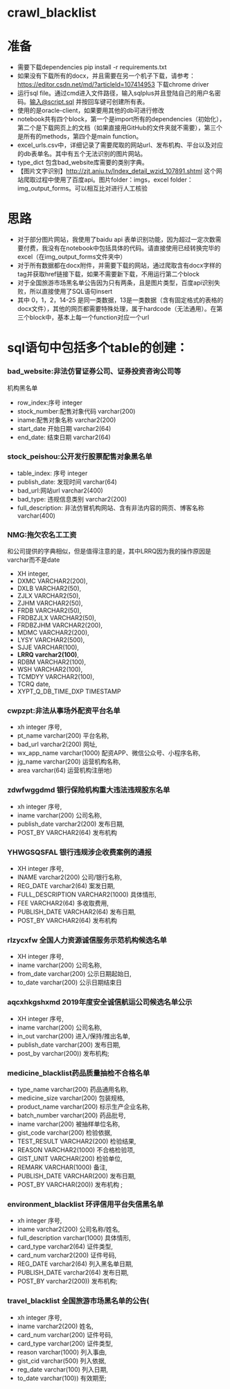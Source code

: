 # crawl_blacklist
# 准备
- 需要下载dependencies pip install -r requirements.txt
- 如果没有下载所有的docx，并且需要在另一个机子下载，请参考：https://editor.csdn.net/md/?articleId=107414953 下载chrome driver
- 运行sql file。通过cmd进入文件路径，输入sqlplus并且登陆自己的用户名密码。输入@script.sql 并按回车键可创建所有表。
- 使用的是oracle-client，如果要用其他的db可进行修改
- notebook共有四个block，第一个是import所有的dependencies（初始化），第二个是下载网页上的文档（如果直接用GitHub的文件夹就不需要），第三个是所有的methods，第四个是main function。
- excel_urls.csv中，详细记录了需要爬取的网站url、发布机构、平台以及对应的db表单名。其中有五个无法识别的图片网站。
- type_dict 包含bad_website库需要的类别字典。
- 【图片文字识别】http://zjt.aniu.tv/Index_detail_wzid_107891.shtml 这个网站爬取过程中使用了百度api。图片folder：imgs，excel folder：img_output_forms。可以相互比对进行人工核验


# 思路
- 对于部分图片网站，我使用了baidu api 表单识别功能，因为超过一定次数需要付费，我没有在notebook中包括具体的代码。请直接使用已经转换完毕的excel（在img_output_forms文件夹中）
- 对于所有数据都在docx附件，并需要下载的网站，通过爬取含有docx字样的<a> tag并获取href链接下载，如果不需要新下载，不用运行第二个block
- 对于全国旅游市场黑名单公告因为只有两条，且是图片类型，百度api识别失败，所以直接使用了SQL语句insert
- 其中 0，1，2，14-25 是同一类数据，13是一类数据（含有固定格式的表格的docx文件），其他的网页都需要特殊处理，属于hardcode（无法通用）。在第三个block中，基本上每一个function对应一个url


# sql语句中包括多个table的创建：
### bad_website:非法仿冒证券公司、证券投资咨询公司等
机构黑名单
- row_index:序号 integer
- stock_number:配售对象代码 varchar(200)
- iname:配售对象名称 varchar2(200)
- start_date 开始日期 varchar2(64)
- end_date: 结束日期 varchar2(64)


### stock_peishou:公开发行股票配售对象黑名单
- table_index: 序号 integer
- publish_date: 发现时间 varchar(64)
- bad_url:网站url varchar2(400)
- bad_type: 违规信息类别 varchar2(200)
- full_description: 非法仿冒机构网站、含有非法内容的网页、博客名称 varchar(400)

### NMG:拖欠农名工工资
和公司提供的字典相似，但是值得注意的是，其中LRRQ因为我的操作原因是varchar而不是date
- XH  integer,
- DXMC  VARCHAR2(200),
- DXLB  VARCHAR2(50),
- ZJLX  VARCHAR2(50),
- ZJHM  VARCHAR2(50),
- FRDB  VARCHAR2(50),
- FRDBZJLX  VARCHAR2(50),
- FRDBZJHM  VARCHAR2(200),
- MDMC  VARCHAR2(200),
- LYSY  VARCHAR2(500),
- SJJE  VARCHAR(100),
- __LRRQ  varchar2(100)__,
- RDBM  VARCHAR2(100),
- WSH VARCHAR2(100),
- TCMDYY  VARCHAR2(100),
- TCRQ  date,
- XYPT_Q_DB_TIME_DXP  TIMESTAMP


### cwpzpt:非法从事场外配资平台名单
- xh integer 序号,
- pt_name varchar(200) 平台名称,
- bad_url varchar2(200) 网址,
- wx_app_name varchar(1000) 配资APP、微信公众号、小程序名称,
- jg_name varchar(200) 运营机构名称,
- area varchar(64) 运营机构注册地)

### zdwfwggdmd 银行保险机构重大违法违规股东名单
- xh integer 序号,
- iname varchar(200) 公司名称,
- publish_date varchar2(200) 发布日期,
- POST_BY VARCHAR2(64) 发布机构

### YHWGSQSFAL 银行违规涉企收费案例的通报
- XH integer 序号,
- INAME varchar2(200) 公司/银行名称,
- REG_DATE varchar2(64) 案发日期,
- FULL_DESCRIPTION VARCHAR2(1000) 具体情形,
- FEE VARCHAR2(64) 多收取费用,
- PUBLISH_DATE VARCHAR2(64) 发布日期,
- POST_BY VARCHAR2(64) 发布机构

### rlzycxfw 全国人力资源诚信服务示范机构候选名单
- XH integer 序号,
- iname varchar(200) 公司名称,
- from_date varchar(200) 公示日期起始日,
- to_date varchar(200) 公示日期结束日

### aqcxhkgshxmd 2019年度安全诚信航运公司候选名单公示
- XH integer 序号,
- iname varchar(200) 公司名称,
- in_out varchar(200) 进入/保持/推出名单,
- publish_date varchar(200) 发布日期,
- post_by varchar(200)) 发布机构;

### medicine_blacklist药品质量抽检不合格名单
- type_name varchar(200) 药品通用名称,
- medicine_size varchar(200) 包装规格,
- product_name varchar(200) 标示生产企业名称,
- batch_number varchar(200) 药品批号,
- iname varchar(200) 被抽样单位名称,
- gist_code varchar(200) 检验依据,
- TEST_RESULT VARCHAR2(200) 检验结果,
- REASON VARCHAR2(1000) 不合格检验项,
- GIST_UNIT VARCHAR(200) 检验单位,
- REMARK VARCHAR(1000) 备注,
- PUBLISH_DATE VARCHAR(200) 发布日期,
- POST_BY VARCHAR(200)) 发布机构 ;


### environment_blacklist 环评信用平台失信黑名单
- xh integer 序号,
- iname varchar2(200) 公司名称/姓名,
- full_description varchar(1000) 具体情形,
- card_type varchar2(64) 证件类型,
- card_num varchar2(200) 证件号码,
- REG_DATE varchar2(64) 列入黑名单日期,
- PUBLISH_DATE varchar2(64) 发布日期,
- POST_BY varchar2(200)) 发布机构;

### travel_blacklist 全国旅游市场黑名单的公告(
- xh integer 序号,
- iname varchar2(200) 姓名,
- card_num varchar(200) 证件号码,
- card_type varchar(200) 证件类型,
- reason varchar(1000) 列入事由,
- gist_cid varchar(500) 列入依据,
- reg_date varchar(100) 列入日期,
- to_date varchar(100)) 有效期至;






